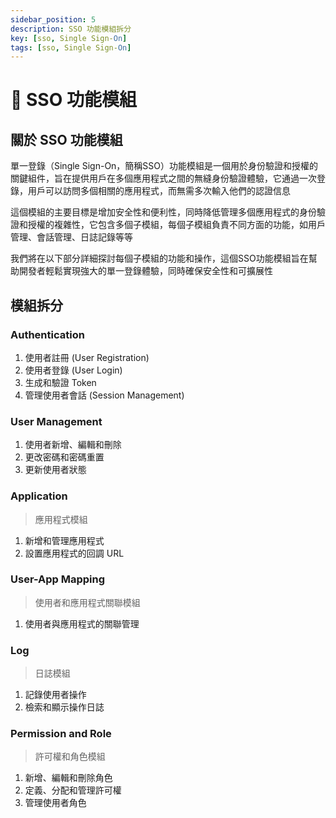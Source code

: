```yaml
---
sidebar_position: 5
description: SSO 功能模組拆分
key: [sso, Single Sign-On]
tags: [sso, Single Sign-On]
---
```


# 🔐 SSO 功能模組

## 關於 SSO 功能模組

單一登錄（Single Sign-On，簡稱SSO）功能模組是一個用於身份驗證和授權的關鍵組件，旨在提供用戶在多個應用程式之間的無縫身份驗證體驗，它通過一次登錄，用戶可以訪問多個相關的應用程式，而無需多次輸入他們的認證信息

這個模組的主要目標是增加安全性和便利性，同時降低管理多個應用程式的身份驗證和授權的複雜性，它包含多個子模組，每個子模組負責不同方面的功能，如用戶管理、會話管理、日誌記錄等等

我們將在以下部分詳細探討每個子模組的功能和操作，這個SSO功能模組旨在幫助開發者輕鬆實現強大的單一登錄體驗，同時確保安全性和可擴展性

## 模組拆分

### Authentication

1. 使用者註冊 (User Registration)
2. 使用者登錄 (User Login)
3. 生成和驗證 Token
4. 管理使用者會話 (Session Management)

### User Management

1. 使用者新增、編輯和刪除
2. 更改密碼和密碼重置
3. 更新使用者狀態

### Application

> 應用程式模組

1. 新增和管理應用程式
2. 設置應用程式的回調 URL

### User-App Mapping

> 使用者和應用程式關聯模組

1. 使用者與應用程式的關聯管理

### Log

> 日誌模組

1. 記錄使用者操作
2. 檢索和顯示操作日誌

### Permission and Role

> 許可權和角色模組

1. 新增、編輯和刪除角色
2. 定義、分配和管理許可權
3. 管理使用者角色
